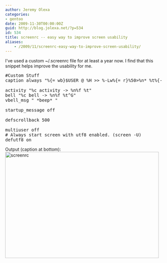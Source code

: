 ```yaml
---
author: Jeremy Olexa
categories:
- gentoo
date: 2009-11-30T00:00:00Z
guid: http://blog.jolexa.net/?p=534
id: 534
title: screenrc -- easy way to improve screen usability
aliases:
    - /2009/11/screenrc-easy-way-to-improve-screen-usability/
---
```


I've used a custom ~/.screenrc file for at least a year now. I find that this snippet helps improve the usability for me.

<pre>#Custom Stuff
caption always "%{= wb}$USER @ %H >> %-Lw%{= r}%50>%n* %t%{-}%+Lw%&lt; %-=&lt;&lt; (%c.%s)"

activity "%c activity -> %n%f %t"
bell "%c bell -> %n%f %t^G"
vbell_msg " *beep* "

startup_message off

defscrollback 500

multiuser off
# Always start screen with utf8 enabled. (screen -U)
defutf8 on</pre>

Output (caption at bottom):  
<img src="/wp-content/uploads/2009/11/screenrc.jpg" alt="screenrc" title="screenrc" width="494" height="343" class="alignleft size-full wp-image-535" />